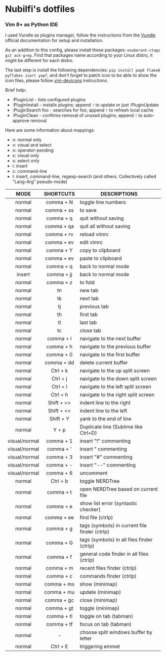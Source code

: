 # Nubilfi's dotfiles


### Vim 8+ as Python IDE

I used Vundle as plugins manager, follow the instructions from the [Vundle](https://github.com/VundleVim/Vundle.vim) official documentation for setup and installation.

As an addition to this config, please install these packages: `exuberant-ctags git ack-grep`. Find that packages name according to your Linux distro, it might be different for each distro.

The last step is install the following dependencies: `pip install pep8 flake8 pyflakes isort yapf`, and don't forget to patch icon to be able to show the icon files, please follow [vim-devicons](https://github.com/ryanoasis/vim-devicons) instructions.

Brief help:

* :PluginList       - lists configured plugins
* :PluginInstall    - installs plugins; append `!` to update or just :PluginUpdate
* :PluginSearch foo - searches for foo; append `!` to refresh local cache
* :PluginClean      - confirms removal of unused plugins; append `!` to auto-approve removal

Here are some information about mappings:

* n: normal only
* v: visual and select
* o: operator-pending
* x: visual only
* s: select only
* i: insert
* c: command-line
* l: insert, command-line, regexp-search (and others. Collectively called "Lang-Arg" pseudo-mode)

|      MODE     |  SHORTCUTS | DESCRIPTIONS                                  |
|:-------------:|:----------:|-----------------------------------------------|
|     normal    | comma + N  | toggle line numbers                           |
|     normal    | comma + ss | to save                                       |
|     normal    | comma + q  | quit without saving                           |
|     normal    | comma + qa | quit all without saving                       |
|     normal    | comma + rv | reload vimrc                                  |
|     normal    | comma + ev | edit vimrc                                    |
|     normal    | comma + Y  | copy to clipboard                             |
|     normal    | comma + ev | paste to clipboard                            |
|     normal    | comma + q  | back to normal mode                           |
|     insert    | comma + jj | back to normal mode                           |
|     normal    | comma + z  | to fold                                       |
|     normal    | tn         | new tab                                       |
|     normal    | tk         | next tab                                      |
|     normal    | tj         | previous tab                                  |
|     normal    | th         | first tab                                     |
|     normal    | tl         | last tab                                      |
|     normal    | tc         | close tab                                     |
|     normal    | comma + l  | navigate to the next buffer                   |
|     normal    | comma + h  | navigate to the previous buffer               |
|     normal    | comma + 0  | navigate to the first buffer                  |
|     normal    | comma + dd | delete current buffer                         |
|     normal    | Ctrl + k   | navigate to the up split screen               |
|     normal    | Ctrl + j   | navigate to the down split screen             |
|     normal    | Ctrl + l   | navigate to the left split screen             |
|     normal    | Ctrl + h   | navigate to the right split screen            |
|     normal    | Shift + >> | indent line to the right                      |
|     normal    | Shift + << | indent line to the left                       |
|     normal    | Shift + Y  | yank to the end of line                       |
|     normal    | Y + p      | Duplicate line (Sublime like Ctrl+D)          |
| visual/normal | comma + 1  | insert "!" commenting                         |
| visual/normal | comma + '  | insert " commenting                           |
| visual/normal | comma + 3  | insert "#" commenting                         |
| visual/normal | comma + -  | insert "--" commenting                        |
| visual/normal | comma + 6  | uncomment                                     |
|     normal    | Ctrl + b   | toggle NERDTree                               |
|     normal    | comma + t  | open NERDTree based on current file           |
|     normal    | comma + e  | show list error (syntastic checker)           |
|     normal    | comma + ee | find file (ctrlp)                             |
|     normal    | comma + g  | tags (symbols) in current file finder (ctrlp) |
|     normal    | comma + G  | tags (symbols) in all files finder (ctrlp)    |
|     normal    | comma + f  | general code finder in all files (ctrlp)      |
|     normal    | comma + m  | recent files finder (ctrlp)                   |
|     normal    | comma + c  | commands finder (ctrlp)                       |
|     normal    | comma + ms | show (minimap)                                |
|     normal    | comma + mu | update (minimap)                              |
|     normal    | comma + gc | close (minimap)                               |
|     normal    | comma + gt | toggle (minimap)                              |
|     normal    | comma + tl | toggle on tab (tabman)                        |
|     normal    | comma + tf | focus on tab (tabman)                         |
|     normal    | -          | choose split windows buffer by letter         |
|     normal    | Ctrl + E   | triggering emmet                              |
